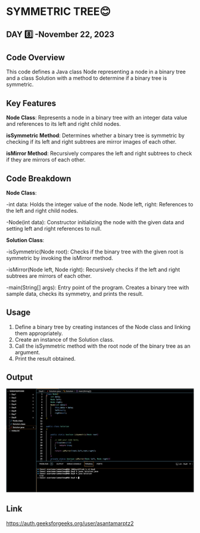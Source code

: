 # SYMMETRIC TREE:blush:
## DAY :eight: -November 22, 2023

## Code Overview
This code defines a Java class Node representing a node in a binary tree and a class Solution with a method to determine if a binary tree is symmetric.

## Key Features
**Node Class**: Represents a node in a binary tree with an integer data value and references to its left and right child nodes.

**isSymmetric Method**: Determines whether a binary tree is symmetric by checking if its left and right subtrees are mirror images of each other.

**isMirror Method**: Recursively compares the left and right subtrees to check if they are mirrors of each other.


## Code Breakdown
**Node Class**:

-int data: Holds the integer value of the node.
Node left, right: References to the left and right child nodes.

-Node(int data): Constructor initializing the node with the given data and setting left and right references to null.

**Solution Class**:

-isSymmetric(Node root): Checks if the binary tree with the given root is symmetric by invoking the isMirror method.

-isMirror(Node left, Node right): Recursively checks if the left and right subtrees are mirrors of each other.

-main(String[] args): Entry point of the program. Creates a binary tree with sample data, checks its symmetry, and prints the result.

## Usage
1. Define a binary tree by creating instances of the Node class and linking them appropriately.
2. Create an instance of the Solution class.
3. Call the isSymmetric method with the root node of the binary tree as an argument.
4. Print the result obtained.

## Output

![Reference Image](s8.png)

## Link
<https://auth.geeksforgeeks.org/user/asantamarptz2>